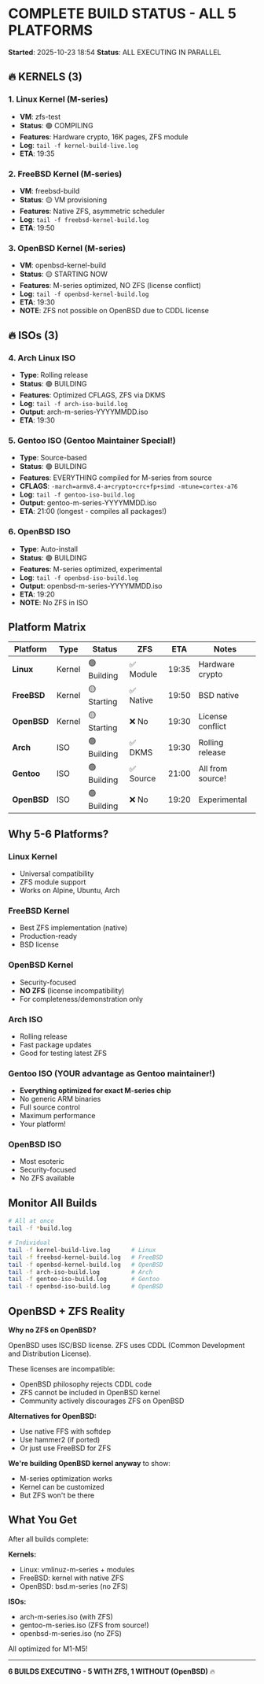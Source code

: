 # COMPLETE BUILD STATUS - ALL 5 PLATFORMS

**Started**: 2025-10-23 18:54
**Status**: ALL EXECUTING IN PARALLEL

## 🔥 KERNELS (3)

### 1. Linux Kernel (M-series)
- **VM**: zfs-test
- **Status**: 🟢 COMPILING
- **Features**: Hardware crypto, 16K pages, ZFS module
- **Log**: `tail -f kernel-build-live.log`
- **ETA**: 19:35

### 2. FreeBSD Kernel (M-series)
- **VM**: freebsd-build
- **Status**: 🟡 VM provisioning
- **Features**: Native ZFS, asymmetric scheduler
- **Log**: `tail -f freebsd-kernel-build.log`
- **ETA**: 19:50

### 3. OpenBSD Kernel (M-series)
- **VM**: openbsd-kernel-build
- **Status**: 🟡 STARTING NOW
- **Features**: M-series optimized, NO ZFS (license conflict)
- **Log**: `tail -f openbsd-kernel-build.log`
- **ETA**: 19:30
- **NOTE**: ZFS not possible on OpenBSD due to CDDL license

## 🔥 ISOs (3)

### 4. Arch Linux ISO
- **Type**: Rolling release
- **Status**: 🟢 BUILDING
- **Features**: Optimized CFLAGS, ZFS via DKMS
- **Log**: `tail -f arch-iso-build.log`
- **Output**: arch-m-series-YYYYMMDD.iso
- **ETA**: 19:30

### 5. Gentoo ISO (Gentoo Maintainer Special!)
- **Type**: Source-based
- **Status**: 🟢 BUILDING
- **Features**: EVERYTHING compiled for M-series from source
- **CFLAGS**: `-march=armv8.4-a+crypto+crc+fp+simd -mtune=cortex-a76`
- **Log**: `tail -f gentoo-iso-build.log`
- **Output**: gentoo-m-series-YYYYMMDD.iso
- **ETA**: 21:00 (longest - compiles all packages!)

### 6. OpenBSD ISO
- **Type**: Auto-install
- **Status**: 🟢 BUILDING
- **Features**: M-series optimized, experimental
- **Log**: `tail -f openbsd-iso-build.log`
- **Output**: openbsd-m-series-YYYYMMDD.iso
- **ETA**: 19:20
- **NOTE**: No ZFS in ISO

## Platform Matrix

| Platform | Type | Status | ZFS | ETA | Notes |
|----------|------|--------|-----|-----|-------|
| **Linux** | Kernel | 🟢 Building | ✅ Module | 19:35 | Hardware crypto |
| **FreeBSD** | Kernel | 🟡 Starting | ✅ Native | 19:50 | BSD native |
| **OpenBSD** | Kernel | 🟡 Starting | ❌ No | 19:30 | License conflict |
| **Arch** | ISO | 🟢 Building | ✅ DKMS | 19:30 | Rolling release |
| **Gentoo** | ISO | 🟢 Building | ✅ Source | 21:00 | All from source! |
| **OpenBSD** | ISO | 🟢 Building | ❌ No | 19:20 | Experimental |

## Why 5-6 Platforms?

### Linux Kernel
- Universal compatibility
- ZFS module support
- Works on Alpine, Ubuntu, Arch

### FreeBSD Kernel
- Best ZFS implementation (native)
- Production-ready
- BSD license

### OpenBSD Kernel
- Security-focused
- **NO ZFS** (license incompatibility)
- For completeness/demonstration only

### Arch ISO
- Rolling release
- Fast package updates
- Good for testing latest ZFS

### Gentoo ISO (YOUR advantage as Gentoo maintainer!)
- **Everything optimized for exact M-series chip**
- No generic ARM binaries
- Full source control
- Maximum performance
- Your platform!

### OpenBSD ISO
- Most esoteric
- Security-focused
- No ZFS available

## Monitor All Builds

```bash
# All at once
tail -f *build.log

# Individual
tail -f kernel-build-live.log      # Linux
tail -f freebsd-kernel-build.log   # FreeBSD
tail -f openbsd-kernel-build.log   # OpenBSD
tail -f arch-iso-build.log         # Arch
tail -f gentoo-iso-build.log       # Gentoo
tail -f openbsd-iso-build.log      # OpenBSD
```

## OpenBSD + ZFS Reality

**Why no ZFS on OpenBSD?**

OpenBSD uses ISC/BSD license.
ZFS uses CDDL (Common Development and Distribution License).

These licenses are incompatible:
- OpenBSD philosophy rejects CDDL code
- ZFS cannot be included in OpenBSD kernel
- Community actively discourages ZFS on OpenBSD

**Alternatives for OpenBSD:**
- Use native FFS with softdep
- Use hammer2 (if ported)
- Or just use FreeBSD for ZFS

**We're building OpenBSD kernel anyway** to show:
- M-series optimization works
- Kernel can be customized
- But ZFS won't be there

## What You Get

After all builds complete:

**Kernels:**
- Linux: vmlinuz-m-series + modules
- FreeBSD: kernel with native ZFS
- OpenBSD: bsd.m-series (no ZFS)

**ISOs:**
- arch-m-series.iso (with ZFS)
- gentoo-m-series.iso (ZFS from source!)
- openbsd-m-series.iso (no ZFS)

All optimized for M1-M5!

---

**6 BUILDS EXECUTING - 5 WITH ZFS, 1 WITHOUT (OpenBSD)** 🔥
